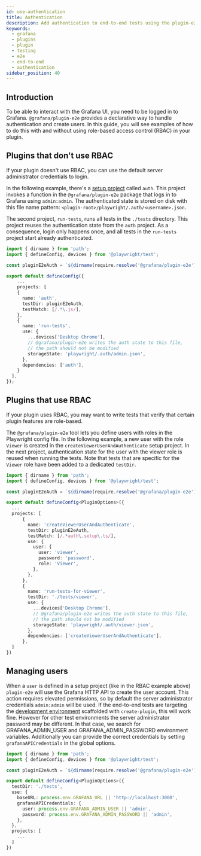 ```yaml
---
id: use-authentication
title: Authentication
description: Add authentication to end-to-end tests using the plugin-e2e tool.
keywords:
  - grafana
  - plugins
  - plugin
  - testing
  - e2e
  - end-to-end
  - authentication
sidebar_position: 40
---
```


## Introduction

To be able to interact with the Grafana UI, you need to be logged in to Grafana. `@grafana/plugin-e2e` provides a declarative way to handle authentication and create users. In this guide, you will see examples of how to do this with and without using role-based access control (RBAC) in your plugin.

## Plugins that don't use RBAC

If your plugin doesn't use RBAC, you can use the default server administrator credentials to login.

In the following example, there's a [setup project](https://playwright.dev/docs/test-global-setup-teardown#setup-example) called `auth`. This project invokes a function in the `@grafana/plugin-e2e` package that logs in to Grafana using `admin:admin`. The authenticated state is stored on disk with this file name pattern: `<plugin-root>/playwright/.auth/<username>.json`.

The second project, `run-tests`, runs all tests in the `./tests` directory. This project reuses the authentication state from the `auth` project. As a consequence, login only happens once, and all tests in the `run-tests` project start already authenticated.

```ts title="playwright.config.ts"
import { dirname } from 'path';
import { defineConfig, devices } from '@playwright/test';

const pluginE2eAuth = `${dirname(require.resolve('@grafana/plugin-e2e'))}/auth`;

export default defineConfig({
    ...
    projects: [
    {
      name: 'auth',
      testDir: pluginE2eAuth,
      testMatch: [/.*\.js/],
    },
    {
      name: 'run-tests',
      use: {
        ...devices['Desktop Chrome'],
        // @grafana/plugin-e2e writes the auth state to this file,
        // the path should not be modified
        storageState: 'playwright/.auth/admin.json',
      },
      dependencies: ['auth'],
    }
  ],
});
```

## Plugins that use RBAC

If your plugin uses RBAC, you may want to write tests that verify that certain plugin features are role-based.

The `@grafana/plugin-e2e` tool lets you define users with roles in the Playwright config file. In the following example, a new user with the role `Viewer` is created in the `createViewerUserAndAuthenticate` setup project. In the next project, authentication state for the user with the viewer role is reused when running the tests. Note that tests that are specific for the `Viewer` role have been added to a dedicated `testDir`.

```ts title="playwright.config.ts"
import { dirname } from 'path';
import { defineConfig, devices } from '@playwright/test';

const pluginE2eAuth = `${dirname(require.resolve('@grafana/plugin-e2e'))}/auth`;

export default defineConfig<PluginOptions>({
  ...
  projects: [
      {
        name: 'createViewerUserAndAuthenticate',
        testDir: pluginE2eAuth,
        testMatch: [/.*auth\.setup\.ts/],
        use: {
          user: {
            user: 'viewer',
            password: 'password',
            role: 'Viewer',
          },
        },
      },
      {
        name: 'run-tests-for-viewer',
        testDir: './tests/viewer',
        use: {
          ...devices['Desktop Chrome'],
          // @grafana/plugin-e2e writes the auth state to this file,
          // the path should not be modified
          storageState: 'playwright/.auth/viewer.json',
        },
        dependencies: ['createViewerUserAndAuthenticate'],
      },
  ]
})
```

## Managing users

When a `user` is defined in a setup project (like in the RBAC example above) `plugin-e2e` will use the Grafana HTTP API to create the user account. This action requires elevated permissions, so by default the server administrator credentials `admin:admin` will be used. If the end-to-end tests are targeting the [development environment](../get-started/set-up-development-environment.mdx) scaffolded with `create-plugin`, this will work fine. However for other test environments the server administrator password may be different. In that case, we search for GRAFANA_ADMIN_USER and GRAFANA_ADMIN_PASSWORD environment variables. Additionally you can provide the correct credentials by setting `grafanaAPICredentials` in the global options.

```ts title="playwright.config.ts"
import { dirname } from 'path';
import { defineConfig, devices } from '@playwright/test';

const pluginE2eAuth = `${dirname(require.resolve('@grafana/plugin-e2e'))}/auth`;

export default defineConfig<PluginOptions>({
  testDir: './tests',
  use: {
    baseURL: process.env.GRAFANA_URL || 'http://localhost:3000',
    grafanaAPICredentials: {
      user: process.env.GRAFANA_ADMIN_USER || 'admin',
      password: process.env.GRAFANA_ADMIN_PASSWORD || 'admin',
    },
  },
  projects: [
    ...
  ]
})
```
